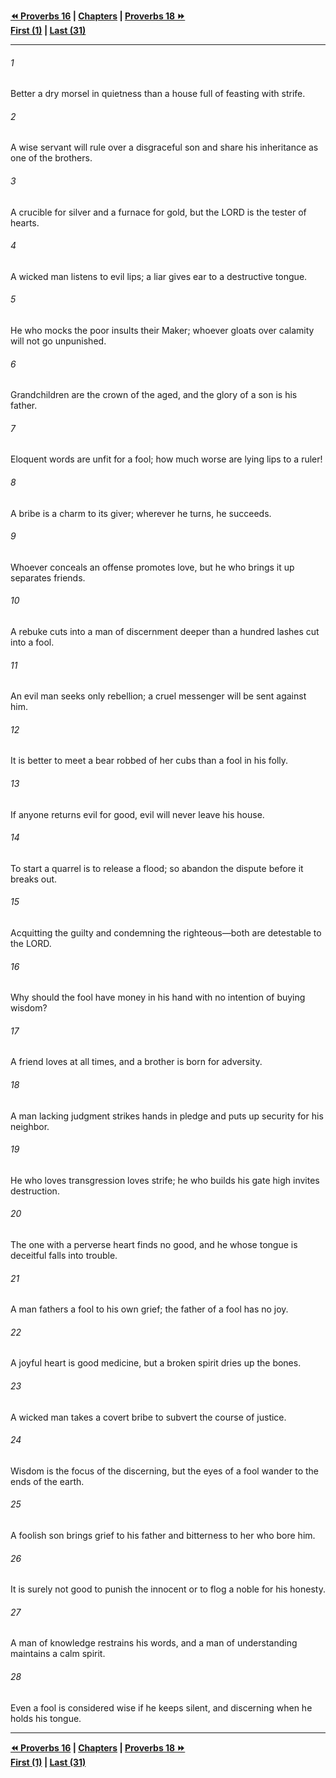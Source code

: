   
**[⏪ Proverbs 16](./Proverbs%2016.md) | [Chapters](./_index.md) | [Proverbs 18 ⏩](./Proverbs%2018.md)**  
**[First (1)](./Proverbs%201.md) | [Last (31)](./Proverbs%2031.md)**  
  
---  
  
###### 1  
Better a dry morsel in quietness than a house full of feasting with strife.  
  
###### 2  
A wise servant will rule over a disgraceful son and share his inheritance as one of the brothers.  
  
###### 3  
A crucible for silver and a furnace for gold, but the LORD is the tester of hearts.  
  
###### 4  
A wicked man listens to evil lips; a liar gives ear to a destructive tongue.  
  
###### 5  
He who mocks the poor insults their Maker; whoever gloats over calamity will not go unpunished.  
  
###### 6  
Grandchildren are the crown of the aged, and the glory of a son is his father.  
  
###### 7  
Eloquent words are unfit for a fool; how much worse are lying lips to a ruler!  
  
###### 8  
A bribe is a charm to its giver; wherever he turns, he succeeds.  
  
###### 9  
Whoever conceals an offense promotes love, but he who brings it up separates friends.  
  
###### 10  
A rebuke cuts into a man of discernment deeper than a hundred lashes cut into a fool.  
  
###### 11  
An evil man seeks only rebellion; a cruel messenger will be sent against him.  
  
###### 12  
It is better to meet a bear robbed of her cubs than a fool in his folly.  
  
###### 13  
If anyone returns evil for good, evil will never leave his house.  
  
###### 14  
To start a quarrel is to release a flood; so abandon the dispute before it breaks out.  
  
###### 15  
Acquitting the guilty and condemning the righteous—both are detestable to the LORD.  
  
###### 16  
Why should the fool have money in his hand with no intention of buying wisdom?  
  
###### 17  
A friend loves at all times, and a brother is born for adversity.  
  
###### 18  
A man lacking judgment strikes hands in pledge and puts up security for his neighbor.  
  
###### 19  
He who loves transgression loves strife; he who builds his gate high invites destruction.  
  
###### 20  
The one with a perverse heart finds no good, and he whose tongue is deceitful falls into trouble.  
  
###### 21  
A man fathers a fool to his own grief; the father of a fool has no joy.  
  
###### 22  
A joyful heart is good medicine, but a broken spirit dries up the bones.  
  
###### 23  
A wicked man takes a covert bribe to subvert the course of justice.  
  
###### 24  
Wisdom is the focus of the discerning, but the eyes of a fool wander to the ends of the earth.  
  
###### 25  
A foolish son brings grief to his father and bitterness to her who bore him.  
  
###### 26  
It is surely not good to punish the innocent or to flog a noble for his honesty.  
  
###### 27  
A man of knowledge restrains his words, and a man of understanding maintains a calm spirit.  
  
###### 28  
Even a fool is considered wise if he keeps silent, and discerning when he holds his tongue.  
  
  
---  
  
**[⏪ Proverbs 16](./Proverbs%2016.md) | [Chapters](./_index.md) | [Proverbs 18 ⏩](./Proverbs%2018.md)**  
**[First (1)](./Proverbs%201.md) | [Last (31)](./Proverbs%2031.md)**  
  
